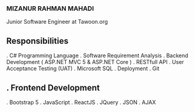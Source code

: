 ### MIZANUR RAHMAN MAHADI

Junior Software Engineer at Tawoon.org

Responsibilities
-----------------------------
. C# Programming Language
. Software Requirement Analysis
. Backend Development ( ASP.NET MVC 5 & ASP.NET Core )
. RESTfull API
. User Acceptance Testing (UAT)
. Microsoft SQL
. Deployment
. Git

. Frontend Development
-------------------------
. Bootstrap 5
. JavaScript
. ReactJS
. JQuery
. JSON
. AJAX
